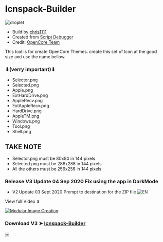 # Icnspack-Builder

![droplet](https://user-images.githubusercontent.com/6248794/92038832-04a88980-ed42-11ea-9257-19556c6444bd.png)

- Build by [chris1111](https://github.com/chris1111/)
- Created from [Script Debugger](https://latenightsw.com/)
- Credit: [OpenCore Team](https://github.com/acidanthera/OpenCorePkg)

This tool is for create OpenCore Themes. create this set of Icon at the good size and use the name bellow.
### ⬇(verry important)⬇
 
- Selector.png
- Selected.png
- Apple.png
- ExtHardDrive.png
- AppleRecv.png
- ExtAppleRecv.png
- HardDrive.png
- AppleTM.png
- Windows.png
- Tool.png
- Shell.png

## TAKE NOTE 
- Selector.png must be 80x80 in 144 pixels
- Selected.png must be 288x288 in 144 pixels
- All the others must be 256x256 in 144 pixels


### Release V3 Update 04 Sep 2020 Fix using the app in DarkMode
- V2 Update 03 Sept 2020 Prompt to destination for the ZIP file
![EN](https://user-images.githubusercontent.com/6248794/92121680-8d6a0880-edc8-11ea-96a4-7630a7ca6e51.png)


View full Video ⬇︎

[![Modular Image Creation](https://i.ibb.co/K5bFrB5/VIDEO.png)](https://youtu.be/omiG6Dp5DQw)


### Download V3 ➤ [Icnspack-Builder](https://github.com/chris1111/Icnspack-Builder/releases/tag/V3)

￼

